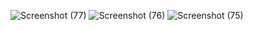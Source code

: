 ![Screenshot (77)](https://github.com/amanSingh35/mernprojects/assets/143202353/763fda24-53e3-417e-8f68-ab0827953816)
![Screenshot (76)](https://github.com/amanSingh35/mernprojects/assets/143202353/d2cd5cd2-dbcc-4221-822f-00bbc4801331)
![Screenshot (75)](https://github.com/amanSingh35/mernprojects/assets/143202353/7ff47b6a-3143-4664-95ff-940330bf7198)

